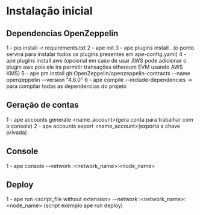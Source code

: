 # Instalação inicial

## Dependencias OpenZeppelin
 1 - pip install -r requirements.txt
 2 - ape init
 3 - ape plugins install . (o ponto servira para instalar todos os plugins presentes em ape-config.yaml)
  4 - ape plugins install aws (opcional em caso de usar AWS pode adicionar o plugin aws pois ele ira permitir transações ethereum EVM usando AWS KMS)
 5 - ape pm install gh:OpenZeppelin/openzeppelin-contracts --name openzeppelin --version "4.6.0"
 6 - ape compile --include-dependencies -> para compilar todas as dependencias do projeto
 
 ## Geração de contas
 1 - ape accounts generate <name_account>(gera conta para trabalhar com o console)
 2 - ape accounts export <name_account>(exporta a chave privada)

 ## Console
 1 - ape console --network <ecosystem>:<network_name>:<node_name>


 ## Deploy
 1 - ape run <script_file without extension> --network <ecosystem>:<network_name>:<node_name> (script exemplo ape run deploy)
 